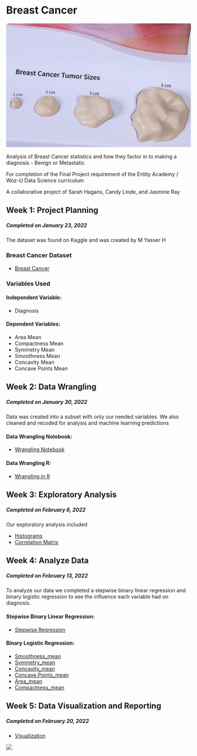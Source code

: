 # Breast Cancer

<img src="https://github.com/JRay421/Final-Project/blob/main/Breast%20Cancer.jpg">

Analysis of Breast Cancer statistics and how they factor in to making a diagnosis - Benign or Metastatic

For completion of the Final Project requirement of the Entity Academy / Woz-U Data Science curriculum

A collaborative project of Sarah Hagans, Candy Linde, and Jasmine Ray

## Week 1: Project Planning
##### Completed on January 23, 2022

The dataset was found on Kaggle and was created by M Yasser H

### Breast Cancer Dataset
* [Breast Cancer](https://github.com/JRay421/Final-Project/blob/main/Data/breast-cancer.csv)

### Variables Used
#### Independent Variable:
* Diagnosis
#### Dependent Variables:
* Area Mean
* Compactness Mean
* Symmetry Mean
* Smoothness Mean
* Concavity Mean
* Concave Points Mean

## Week 2: Data Wrangling
##### Completed on January 30, 2022

Data was created into a subset with only our needed variables. We also cleaned and recoded for analysis and machine learning predictions

#### Data Wrangling Notebook:
* [Wrangling Notebook](https://github.com/JRay421/Final-Project/blob/main/Code/Breast%20Cancer.ipynb)
#### Data Wrangling R:
* [Wrangling in R](https://github.com/JRay421/Final-Project/blob/main/Code/Data%20Wrangling.R)

## Week 3: Exploratory Analysis
##### Completed on February 6, 2022

Our exploratory analysis included 
* [Histograms](https://github.com/JRay421/Final-Project/blob/main/Code/Histograms.R)
* [Correlation Matrix](https://github.com/JRay421/Final-Project/blob/main/Code/Correlation%20Matrix.ipynb)

## Week 4: Analyze Data
##### Completed on February 13, 2022

To analyze our data we completed a stepwise binary linear regression and binary logistic regression to see the influence each variable had on diagnosis.

#### Stepwise Binary Linear Regression:
* [Stepwise Regression](https://github.com/JRay421/Final-Project/blob/main/Code/Stepwise%20Regression.R)

#### Binary Logistic Regression:
* [Smoothness_mean](https://github.com/JRay421/Final-Project/blob/main/Code/Smoothness%20Logistic%20Regression.R)
* [Symmetry_mean](https://github.com/JRay421/Final-Project/blob/main/Code/Symmetry%20Logistic%20Regression.R)
* [Concavity_mean](https://github.com/JRay421/Final-Project/blob/main/Code/Concavity%20Logistic%20Regression.R)
* [Concave.Points_mean](https://github.com/JRay421/Final-Project/blob/main/Code/Concave%20Points%20Logistic%20Regression.R)
* [Area_mean](https://github.com/JRay421/Final-Project/blob/main/Code/Area%20Logistic%20Regression.R)
* [Compactness_mean](https://github.com/JRay421/Final-Project/blob/main/Code/Compactness%20Logistic%20Regression.R)

## Week 5: Data Visualization and Reporting
##### Completed on February 20, 2022
* [Visualization](https://github.com/JRay421/Final-Project/blob/main/Visualization%20graphs)

<img src="https://user-images.githubusercontent.com/89281864/155034131-d70b79b5-ccec-4297-9fe6-31144d96b797.png">
